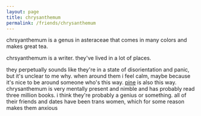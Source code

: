 ```yaml
---
layout: page
title: chrysanthemum
permalink: /friends/chrysanthemum
---
```


chrsyanthemum is a genus in asteraceae that comes in many colors and makes great tea.

chrsyanthemum is a writer. they've lived in a lot of places. 

they perpetually sounds like they're in a state of disorientation and panic, but it's unclear to me why. when around them i feel calm, maybe because it's nice to be around someone who's this way. [pine](friends/pine) is also this way. chrysanthemum is very mentally present and nimble and has probably read three million books. i think they're probably a genius or something. all of their friends and dates have been trans women, which for some reason makes them anxious
